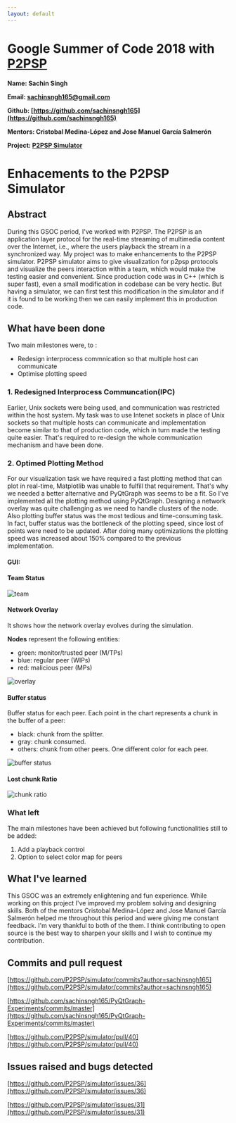 ```yaml
---
layout: default
---
```

# Google Summer of Code 2018 with [P2PSP](p2psp.org)

**Name: Sachin Singh**

**Email: sachinsngh165@gmail.com**

**Github: [https://github.com/sachinsngh165](https://github.com/sachinsngh165)**

**Mentors: Cristobal Medina-López and Jose Manuel García Salmerón**

**Project: [P2PSP Simulator](https://github.com/P2PSP/simulator/)**

# Enhacements to the P2PSP Simulator

## Abstract
During this GSOC period, I've worked with P2PSP. The P2PSP is an application layer protocol for the real-time streaming of multimedia content over the Internet, i.e., where the users playback the stream in a synchronized way. My project was to make enhancements to the P2PSP simulator. P2PSP simulator aims to give visualization for p2psp protocols and visualize the peers interaction within a team, which would make the testing easier and convenient. Since production code was in C++ (which is super fast), even a small modification in codebase can be very hectic. But having a simulator, we can first test this modification in the simulator and if it is found to be working then we can easily implement this in production code.

## What have been done
Two main milestones were, to :
* Redesign interprocess commnication so that multiple host can communicate
* Optimise plotting speed

### 1. Redesigned Interprocess Communcation(IPC)
Earlier, Unix sockets were being used, and communication was restricted within the host system. My task was to use Intenet sockets in place of Unix sockets so that multiple hosts can communicate and implementation become similar to that of production code, which in turn made the testing quite easier. That's required to re-design the whole communication mechanism and have been done.


### 2. Optimed Plotting Method 
For our visualization task we have required a fast plotting method that can plot in real-time, Matplotlib was unable to fulfill that requirement. That's why we needed a better alternative and PyQtGraph was seems to be a fit. So I've implemented all the plotting method using PyQtGraph. Designing a network overlay was quite challenging as we need to handle clusters of the node. Also plotting buffer status was the most tedious and time-consuming task. In fact, buffer status was the bottleneck of the plotting speed, since lost of points were need to be updated. After doing many optimizations the plotting speed was increased about 150% compared to the previous implementation. 

#### GUI:
#### Team Status 
![team](GSOC_Final_Report_res/team.png)

#### Network Overlay

It shows how the network overlay evolves during the simulation.

**Nodes** represent the following entities:

- green: monitor/trusted peer (M/TPs)
- blue: regular peer (WIPs)
- red: malicious peer (MPs)

![overlay](GSOC_Final_Report_res/network_overlay.png)

#### Buffer status

Buffer status for each peer. Each point in the chart represents a chunk in the buffer of a peer:

- black: chunk from the splitter.
- gray: chunk consumed.
- others: chunk from other peers. One different color for each peer.
 
![buffer status](GSOC_Final_Report_res/buffer_status.png)

#### Lost chunk Ratio
![chunk ratio](GSOC_Final_Report_res/chunk_ratio.png)

### What left
The main milestones have been achieved but following functionalities still to be added:
1. Add a playback control
2. Option to select color map for peers

## What I've learned
This GSOC was an extremely enlightening and fun experience. While working on this project I've improved my problem solving and designing skills. Both of the mentors Cristobal Medina-López and Jose Manuel García Salmerón helped me throughout this period and were giving me constant feedback. I'm very thankful to both of the them. I think contributing to open source is the best way to sharpen your skills and I wish to continue my contribution.

## Commits and pull request
[https://github.com/P2PSP/simulator/commits?author=sachinsngh165](https://github.com/P2PSP/simulator/commits?author=sachinsngh165)

[https://github.com/sachinsngh165/PyQtGraph-Experiments/commits/master](https://github.com/sachinsngh165/PyQtGraph-Experiments/commits/master)

[https://github.com/P2PSP/simulator/pull/40](https://github.com/P2PSP/simulator/pull/40)

## Issues raised and bugs detected
[https://github.com/P2PSP/simulator/issues/36](https://github.com/P2PSP/simulator/issues/36)

[https://github.com/P2PSP/simulator/issues/31](https://github.com/P2PSP/simulator/issues/31)
